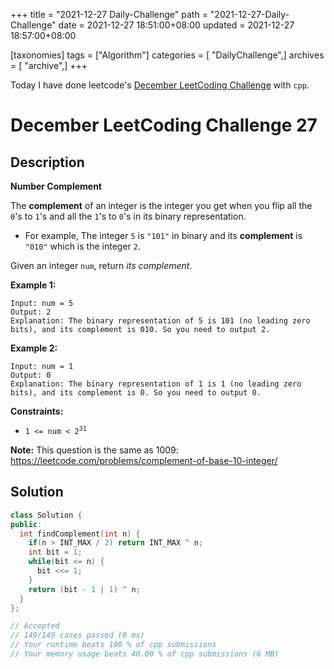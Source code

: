 +++
title = "2021-12-27 Daily-Challenge"
path = "2021-12-27-Daily-Challenge"
date = 2021-12-27 18:51:00+08:00
updated = 2021-12-27 18:57:00+08:00

[taxonomies]
tags = ["Algorithm"]
categories = [ "DailyChallenge",]
archives = [ "archive",]
+++

Today I have done leetcode's [December LeetCoding Challenge](https://leetcode.com/problems/number-complement/) with `cpp`.

<!-- more -->

# December LeetCoding Challenge 27

## Description

**Number Complement**

The **complement** of an integer is the integer you get when you flip all the `0`'s to `1`'s and all the `1`'s to `0`'s in its binary representation.

- For example, The integer `5` is `"101"` in binary and its **complement** is `"010"` which is the integer `2`.

Given an integer `num`, return *its complement*.

 

**Example 1:**

```
Input: num = 5
Output: 2
Explanation: The binary representation of 5 is 101 (no leading zero bits), and its complement is 010. So you need to output 2.
```

**Example 2:**

```
Input: num = 1
Output: 0
Explanation: The binary representation of 1 is 1 (no leading zero bits), and its complement is 0. So you need to output 0.
```

 

**Constraints:**

- <code>1 &lt;= num &lt; 2<sup>31</sup></code>

 

**Note:** This question is the same as 1009: https://leetcode.com/problems/complement-of-base-10-integer/

## Solution

``` cpp
class Solution {
public:
  int findComplement(int n) {
    if(n > INT_MAX / 2) return INT_MAX ^ n;
    int bit = 1;
    while(bit <= n) {
      bit <<= 1;
    }
    return (bit - 1 | 1) ^ n;
  }
};

// Accepted
// 149/149 cases passed (0 ms)
// Your runtime beats 100 % of cpp submissions
// Your memory usage beats 40.00 % of cpp submissions (6 MB)
```
